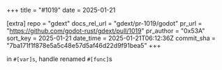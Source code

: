 +++
title = "#1019"
date = 2025-01-21

[extra]
repo = "gdext"
docs_rel_url = "gdext/pr-1019/godot"
pr_url = "https://github.com/godot-rust/gdext/pull/1019"
pr_author = "0x53A"
sort_key = 2025-01-21
date_time = 2025-01-21T06:12:36Z
commit_sha = "7ba171f1f878e5a5c48e57d5af46d22d9f91bea5"
+++

in `#[var]s`, handle renamed `#[func]`s
